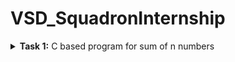 # VSD_SquadronInternship

<details>
<summary><b>Task 1:</b> C based program for sum of n numbers</summary>   
<br>
  
C based
------------------------------------------
![image](https://github.com/user-attachments/assets/1aeff791-5266-4549-ade7-fc295350be3d)

</details>
